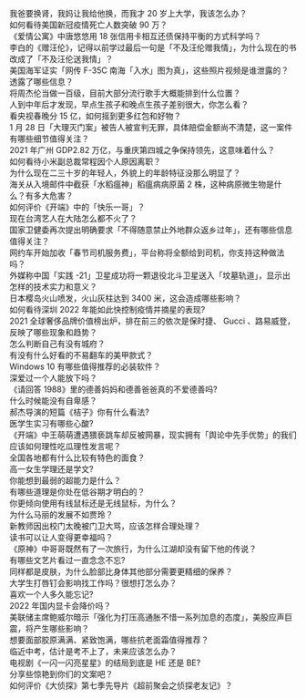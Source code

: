 我爸要换肾，我妈让我给他换，而我才 20 岁上大学，我该怎么办？  
如何看待美国新冠疫情死亡人数突破 90 万？  
《爱情公寓》中唐悠悠用 18 张信用卡相互还债保持平衡的方式科学吗？  
李白的《赠汪伦》，记得以前学过最后一句是「不及汪伦赠我情」，为什么现在的书改成了「不及汪伦送我情」？  
美国海军证实「网传 F-35C 南海「入水」图为真」，这些照片视频是谁泄露的？透露了哪些信息？  
将周杰伦当做一百级，目前大部分流行歌手大概能排到什么位置？  
人到中年后才发现，早点生孩子和晚点生孩子差别很大，你怎么看？  
看央视春晚分 15 亿，如何摇到更多红包和好物？  
1 月 28 日「大理灭门案」被告人被宣判无罪，具体赔偿金额尚不清楚，这一案件有哪些细节值得关注？  
2021 年广州 GDP2.82 万亿，与重庆第四城之争保持领先，这意味着什么？  
如何看待小米副总裁常程因个人原因离职？  
为什么现在二三十岁的年轻人，外貌上的年龄特征没那么明显了？  
海关从入境邮件中截获「水稻瘟神」稻瘟病病原菌 2 株，这种病原微生物是什么？有多大危害？  
如何评价《开端》中的「快乐一哥」？  
现在台湾艺人在大陆怎么都不火了？  
国家卫健委再次提出明确要求「不得随意禁止外地群众返乡过年」，还有哪些信息值得关注？  
网约车开始加收「春节司机服务费」，平台称将全额给到司机，你支持这种做法吗？  
外媒称中国「实践 -21」卫星成功将一颗退役北斗卫星送入「坟墓轨道」，显示出怎样的技术实力和意义？  
日本樱岛火山喷发，火山灰柱达到 3400 米，这会造成哪些影响？  
如何看待深圳 2022 年能如此快控制疫情并摘星的表现?  
2021 全球奢侈品牌价值榜出炉，排在前三的依次是保时捷、 Gucci 、路易威登，反映了哪些现象和趋势？  
怎么判断自己有没有城府？  
有没有什么好看的不易翻车的美甲款式？  
Windows 10 有哪些值得推荐的必装软件？  
深爱过一个人能放下吗？  
《请回答 1988》里的德善妈妈和德善爸爸真的不爱德善吗?  
什么时候能没有自卑感？  
郝杰导演的短篇《桔子》你有什么看法?  
医学生实习有哪些心酸?  
《开端》中王萌萌遭遇猥亵跳车却反被网暴，现实拥有「舆论中先手优势」的我们应该如何理性吃瓜理性发言呢？  
全国各地都有什么比较有特色的面食？  
高一女生学理还是学文?  
你能想到最弱的超能力是什么？  
有哪些道理是你处在低谷期才明白的？  
你更倾向使用有线鼠标还是无线鼠标，为什么？  
为什么马丽的发展不如贾玲？  
新教师因出校门太晚被门卫大骂，应该怎样合理处理？  
读书可以让人变得更幸福吗？  
《原神》中哥哥既然有了一次旅行，为什么江湖却没有留下他的传说？  
有哪些文艺片看过一直念念不忘?  
同样都是皮肤，为什么脸部比身体其他部分需要更精细的保养？  
大学生打唇钉会影响找工作吗？很想打怎么办？  
喜欢一个人多久能忘记?  
2022 年国内显卡会降价吗？  
美联储主席鲍威尔暗示「强化为打压高通胀不惜一系列加息的态度」，美股应声巨震，将产生哪些影响？  
想要面部胶原满满、紧致饱满，哪些抗老面霜值得推荐？  
临近中考，估计是考不上了，未来应该怎么办？  
电视剧《一闪一闪亮星星》的结局到底是 HE 还是 BE?  
分享些惊艳到你们的文案吧？  
如何评价《大侦探》第七季先导片《超前聚会之侦探老友记》？  
